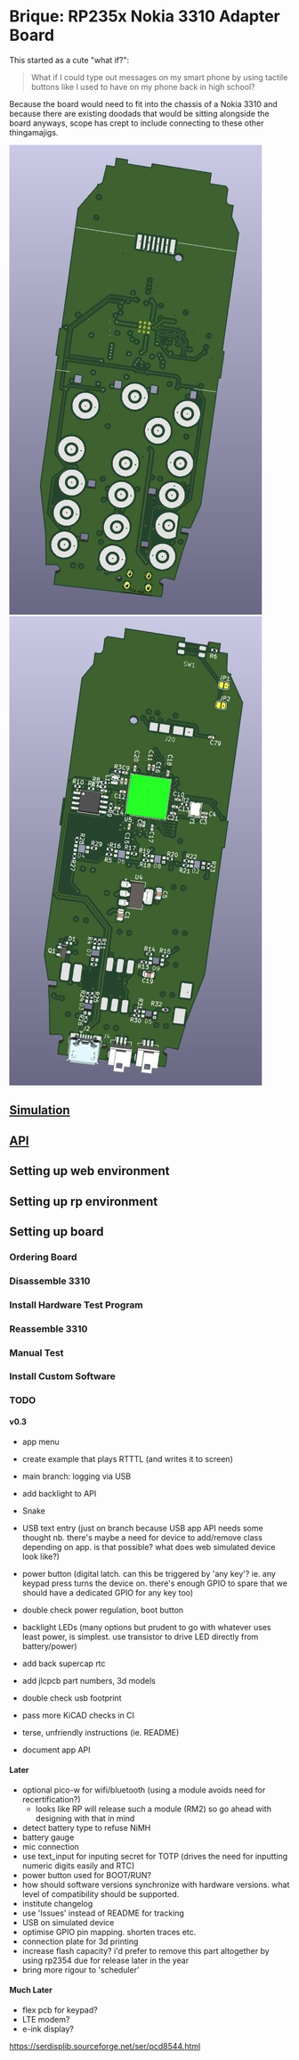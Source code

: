 # Brique: RP235x Nokia 3310 Adapter Board

This started as a cute "what if?":

> What if I could type out messages on my smart phone by using tactile buttons like I used to have on my phone back in high school?

Because the board would need to fit into the chassis of a Nokia 3310 and because there are existing doodads that would be sitting alongside the board anyways, scope has crept to include connecting to these other thingamajigs.

![3D render of front of adapter board](./front.jpg)
![3D render of back of adapter board](./back.jpg)

## [Simulation](https://tommy-gilligan.github.io/brique/simulation)
## [API](https://tommy-gilligan.github.io/brique/doc/shared)

## Setting up web environment

## Setting up rp environment

## Setting up board
### Ordering Board
### Disassemble 3310
### Install Hardware Test Program
### Reassemble 3310
### Manual Test
### Install Custom Software

### TODO
#### v0.3
- app menu
- create example that plays RTTTL (and writes it to screen)
- main branch: logging via USB
- add backlight to API
- Snake
- USB text entry (just on branch because USB app API needs some thought nb. there's maybe a need for device to add/remove class depending on app.  is that possible? what does web simulated device look like?)

- power button (digital latch.  can this be triggered by 'any key'?  ie. any keypad press turns the device on.  there's enough GPIO to spare that we should have a dedicated GPIO for any key too)
- double check power regulation, boot button
- backlight LEDs (many options but prudent to go with whatever uses least power, is simplest.  use transistor to drive LED directly from battery/power)
- add back supercap rtc
- add jlcpcb part numbers, 3d models
- double check usb footprint
- pass more KiCAD checks in CI

- terse, unfriendly instructions (ie. README)
- document app API

#### Later
- optional pico-w for wifi/bluetooth (using a module avoids need for recertification?)
    - looks like RP will release such a module (RM2) so go ahead with designing with that in mind
- detect battery type to refuse NiMH
- battery gauge
- mic connection
- use text_input for inputing secret for TOTP (drives the need for inputting numeric digits easily and RTC)
- power button used for BOOT/RUN?
- how should software versions synchronize with hardware versions. what level of compatibility should be supported.
- institute changelog
- use 'Issues' instead of README for tracking
- USB on simulated device
- optimise GPIO pin mapping.  shorten traces etc.
- connection plate for 3d printing
- increase flash capacity? i'd prefer to remove this part altogether by using rp2354 due for release later in the year
- bring more rigour to 'scheduler'

#### Much Later
- flex pcb for keypad?
- LTE modem?
- e-ink display?

https://serdisplib.sourceforge.net/ser/pcd8544.html
